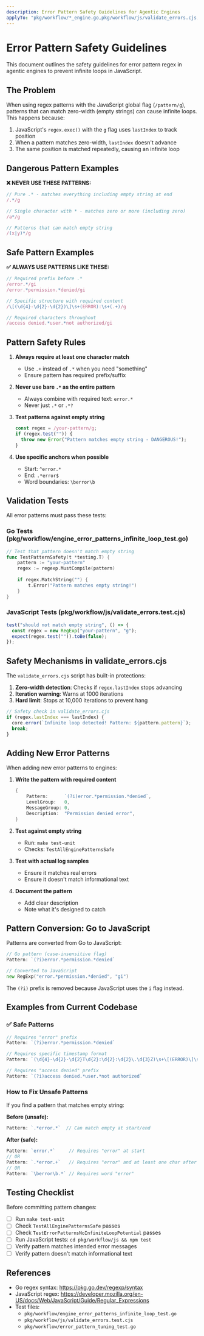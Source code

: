 ```yaml
---
description: Error Pattern Safety Guidelines for Agentic Engines
applyTo: "pkg/workflow/*_engine.go,pkg/workflow/js/validate_errors.cjs,pkg/workflow/engine_error_patterns*.go"
---
```


# Error Pattern Safety Guidelines

This document outlines the safety guidelines for error pattern regex in agentic engines to prevent infinite loops in JavaScript.

## The Problem

When using regex patterns with the JavaScript global flag (`/pattern/g`), patterns that can match zero-width (empty strings) can cause infinite loops. This happens because:

1. JavaScript's `regex.exec()` with the `g` flag uses `lastIndex` to track position
2. When a pattern matches zero-width, `lastIndex` doesn't advance
3. The same position is matched repeatedly, causing an infinite loop

## Dangerous Pattern Examples

**❌ NEVER USE THESE PATTERNS:**

```javascript
// Pure .* - matches everything including empty string at end
/.*/g

// Single character with * - matches zero or more (including zero)
/a*/g

// Patterns that can match empty string
/(x|y)*/g
```

## Safe Pattern Examples

**✅ ALWAYS USE PATTERNS LIKE THESE:**

```javascript
// Required prefix before .*
/error.*/gi
/error.*permission.*denied/gi

// Specific structure with required content
/\[(\d{4}-\d{2}-\d{2})\]\s+(ERROR):\s+(.+)/g

// Required characters throughout
/access denied.*user.*not authorized/gi
```

## Pattern Safety Rules

1. **Always require at least one character match**
   - Use `.+` instead of `.*` when you need "something"
   - Ensure pattern has required prefix/suffix

2. **Never use bare `.*` as the entire pattern**
   - Always combine with required text: `error.*`
   - Never just `.*` or `.*?`

3. **Test patterns against empty string**
   ```javascript
   const regex = /your-pattern/g;
   if (regex.test("")) {
     throw new Error("Pattern matches empty string - DANGEROUS!");
   }
   ```

4. **Use specific anchors when possible**
   - Start: `^error.*`
   - End: `.*error$`
   - Word boundaries: `\berror\b`

## Validation Tests

All error patterns must pass these tests:

### Go Tests (pkg/workflow/engine_error_patterns_infinite_loop_test.go)

```go
// Test that pattern doesn't match empty string
func TestPatternSafety(t *testing.T) {
    pattern := "your-pattern"
    regex := regexp.MustCompile(pattern)
    
    if regex.MatchString("") {
        t.Error("Pattern matches empty string!")
    }
}
```

### JavaScript Tests (pkg/workflow/js/validate_errors.test.cjs)

```javascript
test("should not match empty string", () => {
  const regex = new RegExp("your-pattern", "g");
  expect(regex.test("")).toBe(false);
});
```

## Safety Mechanisms in validate_errors.cjs

The `validate_errors.cjs` script has built-in protections:

1. **Zero-width detection**: Checks if `regex.lastIndex` stops advancing
2. **Iteration warning**: Warns at 1000 iterations
3. **Hard limit**: Stops at 10,000 iterations to prevent hang

```javascript
// Safety check in validate_errors.cjs
if (regex.lastIndex === lastIndex) {
  core.error(`Infinite loop detected! Pattern: ${pattern.pattern}`);
  break;
}
```

## Adding New Error Patterns

When adding new error patterns to engines:

1. **Write the pattern with required content**
   ```go
   {
       Pattern:      `(?i)error.*permission.*denied`,
       LevelGroup:   0,
       MessageGroup: 0,
       Description:  "Permission denied error",
   }
   ```

2. **Test against empty string**
   - Run: `make test-unit`
   - Checks: `TestAllEnginePatternsSafe`

3. **Test with actual log samples**
   - Ensure it matches real errors
   - Ensure it doesn't match informational text

4. **Document the pattern**
   - Add clear description
   - Note what it's designed to catch

## Pattern Conversion: Go to JavaScript

Patterns are converted from Go to JavaScript:

```go
// Go pattern (case-insensitive flag)
Pattern: `(?i)error.*permission.*denied`

// Converted to JavaScript
new RegExp("error.*permission.*denied", "gi")
```

The `(?i)` prefix is removed because JavaScript uses the `i` flag instead.

## Examples from Current Codebase

### ✅ Safe Patterns

```go
// Requires "error" prefix
Pattern: `(?i)error.*permission.*denied`

// Requires specific timestamp format
Pattern: `(\d{4}-\d{2}-\d{2}T\d{2}:\d{2}:\d{2}\.\d{3}Z)\s+\[(ERROR)\]\s+(.+)`

// Requires "access denied" prefix
Pattern: `(?i)access denied.*user.*not authorized`
```

### How to Fix Unsafe Patterns

If you find a pattern that matches empty string:

**Before (unsafe):**
```go
Pattern: `.*error.*`  // Can match empty at start/end
```

**After (safe):**
```go
Pattern: `error.*`     // Requires "error" at start
// OR
Pattern: `.*error.+`   // Requires "error" and at least one char after
// OR
Pattern: `\berror\b.*` // Requires word "error"
```

## Testing Checklist

Before committing pattern changes:

- [ ] Run `make test-unit`
- [ ] Check `TestAllEnginePatternsSafe` passes
- [ ] Check `TestErrorPatternsNoInfiniteLoopPotential` passes
- [ ] Run JavaScript tests: `cd pkg/workflow/js && npm test`
- [ ] Verify pattern matches intended error messages
- [ ] Verify pattern doesn't match informational text

## References

- Go regex syntax: https://pkg.go.dev/regexp/syntax
- JavaScript regex: https://developer.mozilla.org/en-US/docs/Web/JavaScript/Guide/Regular_Expressions
- Test files:
  - `pkg/workflow/engine_error_patterns_infinite_loop_test.go`
  - `pkg/workflow/js/validate_errors.test.cjs`
  - `pkg/workflow/error_pattern_tuning_test.go`
